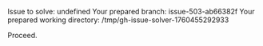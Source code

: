 Issue to solve: undefined
Your prepared branch: issue-503-ab66382f
Your prepared working directory: /tmp/gh-issue-solver-1760455292933

Proceed.